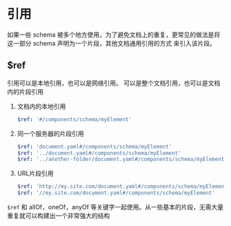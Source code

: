 # 引用

如果一些 schema 被多个地方使用，为了避免文档上的重复，更常见的做法是将这一部分 schema 声明为一个片段，其他文档通用引用的方式 来引入该片段。

## $ref

引用可以是本地引用，也可以是网络引用。 可以是整个文档引用，也可以是文档内的片段引用

1. 文档内的本地引用

   ```yaml
   $ref: '#/components/schema/myElement'
   ```

2. 同一个服务器的片段引用

   ```yaml
   $ref: 'document.yaml#/components/schema/myElement'
   $ref: '../document.yaml#/components/schema/myElement'
   $ref: '../another-folder/document.yaml#/components/schema/myElement'
   ```

3. URL片段引用

   ```yaml
   $ref: 'http://my.site.com/document.yaml#/components/schema/myElement'
   $ref: '//my.site.com/document.yaml#/components/schema/myElement'
   ```


`$ref` 和 allOf，oneOf，anyOf 等关键字一起使用。从一些基本的片段，无需大量重复就可以构建出一个非常强大的结构